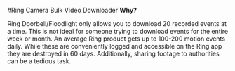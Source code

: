 #Ring Camera Bulk Video Downloader
**Why?**

Ring Doorbell/Floodlight only allows you to download 20 recorded events at a time. 
This is not ideal for someone trying to download events for the entire week or month. An average Ring product
gets up to 100-200 motion events daily. While these are conveniently logged and accessible on the Ring app 
they are destroyed in 60 days.
Additionally, sharing footage to authorities can be a tedious task.

